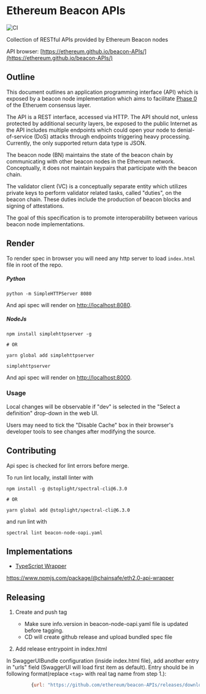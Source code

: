 # Ethereum Beacon APIs

![CI](https://github.com/ethereum/beacon-APIs/workflows/CI/badge.svg)

Collection of RESTful APIs provided by Ethereum Beacon nodes

API browser: [https://ethereum.github.io/beacon-APIs/](https://ethereum.github.io/beacon-APIs/)

## Outline

This document outlines an application programming interface (API) which is exposed by a beacon node implementation
 which aims to facilitate [Phase 0](https://github.com/ethereum/eth2.0-specs#phase-0) of the Etheruem consensus layer.

The API is a REST interface, accessed via HTTP. The API should not, unless protected by additional security layers, be exposed to the public Internet as the API includes multiple endpoints which could open your node to denial-of-service (DoS) attacks through endpoints triggering heavy processing.
 Currently, the only supported return data type is JSON.

The beacon node (BN) maintains the state of the beacon chain by communicating with other beacon nodes in the Ethereum network.
Conceptually, it does not maintain keypairs that participate with the beacon chain.

The validator client (VC) is a conceptually separate entity which utilizes private keys 
to perform validator related tasks, called "duties", on the beacon chain.
 These duties include the production of beacon blocks and signing of attestations.

The goal of this specification is to promote interoperability between various beacon node implementations.

## Render 
To render spec in browser you will need any http server to load `index.html` file
in root of the repo.

##### Python
```
python -m SimpleHTTPServer 8080
```
And api spec will render on [http://localhost:8080](http://localhost:8080).

##### NodeJs
```
npm install simplehttpserver -g

# OR

yarn global add simplehttpserver

simplehttpserver
```
And api spec will render on [http://localhost:8000](http://localhost:8000).

### Usage

Local changes will be observable if "dev" is selected in the "Select a definition" drop-down in the web UI.

Users may need to tick the "Disable Cache" box in their browser's developer tools to see changes after modifying the source. 

## Contributing
Api spec is checked for lint errors before merge. 

To run lint locally, install linter with
```
npm install -g @stoplight/spectral-cli@6.3.0

# OR

yarn global add @stoplight/spectral-cli@6.3.0
```
and run lint with
```
spectral lint beacon-node-oapi.yaml 
```

## Implementations

- [TypeScript Wrapper](https://www.npmjs.com/package/@chainsafe/eth2.0-api-wrapper)

https://www.npmjs.com/package/@chainsafe/eth2.0-api-wrapper
## Releasing

1. Create and push tag

   - Make sure info.version in beacon-node-oapi.yaml file is updated before tagging.
   - CD will create github release and upload bundled spec file
   
2. Add release entrypoint in index.html

In SwaggerUIBundle configuration (inside index.html file), add another entry in "urls" field (SwaggerUI will load first item as default).
Entry should be in following format(replace `<tag>` with real tag name from step 1.):
```javascript
         {url: "https://github.com/ethereum/beacon-APIs/releases/download/<tag>/beacon-node-oapi.yaml", name: "<tag>"},
```
